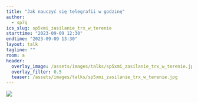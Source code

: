 ```yaml
---
title: "Jak nauczyć się telegrafii w godzinę"
author: 
  - sp7q
ics_slug: sp5xmi_zasilanie_trx_w_terenie
starttime: "2023-09-09 12:30"
endtime: "2023-09-09 13:30"
layout: talk
tagline: ""
room: a
header:
  overlay_image: /assets/images/talks/sp5xmi_zasilanie_trx_w_terenie.jpg
  overlay_filter: 0.5
  teaser: /assets/images/talks/sp5xmi_zasilanie_trx_w_terenie.jpg
---
```


![](/assets/images/talks/sp5xmi_zasilanie_trx_w_terenie.jpg)
